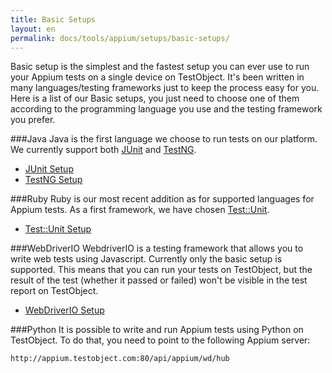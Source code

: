 ```yaml
---
title: Basic Setups
layout: en
permalink: docs/tools/appium/setups/basic-setups/
---
```

Basic setup is the simplest and the fastest setup you can ever use to run your Appium tests on a single device on TestObject. It's been written in many languages/testing frameworks just to keep the process easy for you. Here is a list of our Basic setups, you just need to choose one of them according to the programming language you use and the testing framework you prefer.

###Java
Java is the first language we choose to run tests on our platform. We currently support both [JUnit](http://junit.org/junit4/) and [TestNG](http://testng.org/doc/index.html).

+ [JUnit Setup](/docs/tools/appium/setups/basic-setup/junit/)
+ [TestNG Setup](/docs/tools/appium/setups/basic-setup/testng/)

###Ruby
Ruby is our most recent addition as for supported languages for Appium tests. As a first framework, we have chosen  [Test::Unit](https://github.com/test-unit/test-unit).

+ [Test::Unit Setup](/docs/tools/appium/setups/basic-setup/testunit/)

###WebDriverIO
WebdriverIO is a testing framework that allows you to write web tests using Javascript. Currently only the basic setup is supported. This means that you can run your tests on TestObject, but the result of the test (whether it passed or failed) won't be visible in the test report on TestObject.

+ [WebDriverIO Setup](/docs/tools/appium/setups/basic-setup/webdriverio/)

###Python
It is possible to write and run Appium tests using Python on TestObject. To do that, you need to point to the following Appium server:

    http://appium.testobject.com:80/api/appium/wd/hub
